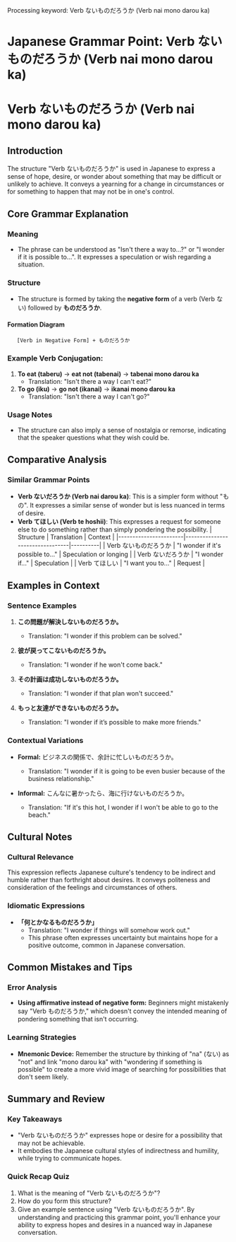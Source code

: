 Processing keyword: Verb ないものだろうか (Verb nai mono darou ka)
# Japanese Grammar Point: Verb ないものだろうか (Verb nai mono darou ka)
# Verb ないものだろうか (Verb nai mono darou ka)
## Introduction
The structure "Verb ないものだろうか" is used in Japanese to express a sense of hope, desire, or wonder about something that may be difficult or unlikely to achieve. It conveys a yearning for a change in circumstances or for something to happen that may not be in one's control.
## Core Grammar Explanation
### Meaning
- The phrase can be understood as "Isn't there a way to...?" or "I wonder if it is possible to...". It expresses a speculation or wish regarding a situation.
### Structure
- The structure is formed by taking the **negative form** of a verb (Verb ない) followed by **ものだろうか**. 
#### Formation Diagram
```
   [Verb in Negative Form] + ものだろうか
```
### Example Verb Conjugation:
1. **To eat (taberu)** -> **eat not (tabenai)** -> **tabenai mono darou ka**
   - Translation: "Isn't there a way I can't eat?"
2. **To go (iku)** -> **go not (ikanai)** -> **ikanai mono darou ka**
   - Translation: "Isn't there a way I can't go?"
### Usage Notes
- The structure can also imply a sense of nostalgia or remorse, indicating that the speaker questions what they wish could be.
## Comparative Analysis
### Similar Grammar Points
- **Verb ないだろうか (Verb nai darou ka)**: This is a simpler form without "もの". It expresses a similar sense of wonder but is less nuanced in terms of desire.
- **Verb てほしい (Verb te hoshii)**: This expresses a request for someone else to do something rather than simply pondering the possibility.
| Structure             | Translation                     | Context  |
|-----------------------|---------------------------------|----------|
| Verb ないものだろうか | "I wonder if it's possible to..." | Speculation or longing |
| Verb ないだろうか     | "I wonder if..."               | Speculation |
| Verb てほしい          | "I want you to..."             | Request   |
## Examples in Context
### Sentence Examples
1. **この問題が解決しないものだろうか。**
   - Translation: "I wonder if this problem can be solved."
   
2. **彼が戻ってこないものだろうか。**
   - Translation: "I wonder if he won't come back."
3. **その計画は成功しないものだろうか。**
   - Translation: "I wonder if that plan won't succeed."
4. **もっと友達ができないものだろうか。**
   - Translation: "I wonder if it’s possible to make more friends."
### Contextual Variations
- **Formal:** ビジネスの関係で、余計に忙しいものだろうか。
  - Translation: "I wonder if it is going to be even busier because of the business relationship."
  
- **Informal:** こんなに暑かったら、海に行けないものだろうか。
  - Translation: "If it's this hot, I wonder if I won't be able to go to the beach."
## Cultural Notes
### Cultural Relevance
This expression reflects Japanese culture's tendency to be indirect and humble rather than forthright about desires. It conveys politeness and consideration of the feelings and circumstances of others.
### Idiomatic Expressions
- **「何とかなるものだろうか」**
  - Translation: "I wonder if things will somehow work out." 
  - This phrase often expresses uncertainty but maintains hope for a positive outcome, common in Japanese conversation.
## Common Mistakes and Tips
### Error Analysis
- **Using affirmative instead of negative form:** Beginners might mistakenly say "Verb ものだろうか," which doesn't convey the intended meaning of pondering something that isn't occurring.
  
### Learning Strategies
- **Mnemonic Device:** Remember the structure by thinking of "na" (ない) as "not" and link "mono darou ka" with "wondering if something is possible" to create a more vivid image of searching for possibilities that don't seem likely.
## Summary and Review
### Key Takeaways
- "Verb ないものだろうか" expresses hope or desire for a possibility that may not be achievable.
- It embodies the Japanese cultural styles of indirectness and humility, while trying to communicate hopes.
### Quick Recap Quiz
1. What is the meaning of "Verb ないものだろうか"?
2. How do you form this structure?
3. Give an example sentence using "Verb ないものだろうか".
By understanding and practicing this grammar point, you'll enhance your ability to express hopes and desires in a nuanced way in Japanese conversation.
